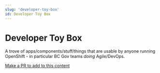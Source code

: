 ```yaml
---
slug: 'developer-toy-box'
id: Developer Toy Box
---
```

# Developer Toy Box

A trove of apps/components/stuff/things that are usable by anyone running OpenShift - in particular BC Gov teams _doing_ Agile/DevOps.

[Make a PR to add to this content](https://github.com/bcgov/devhub-app-web/blob/master/web/topics/developer-toy-box.md)
